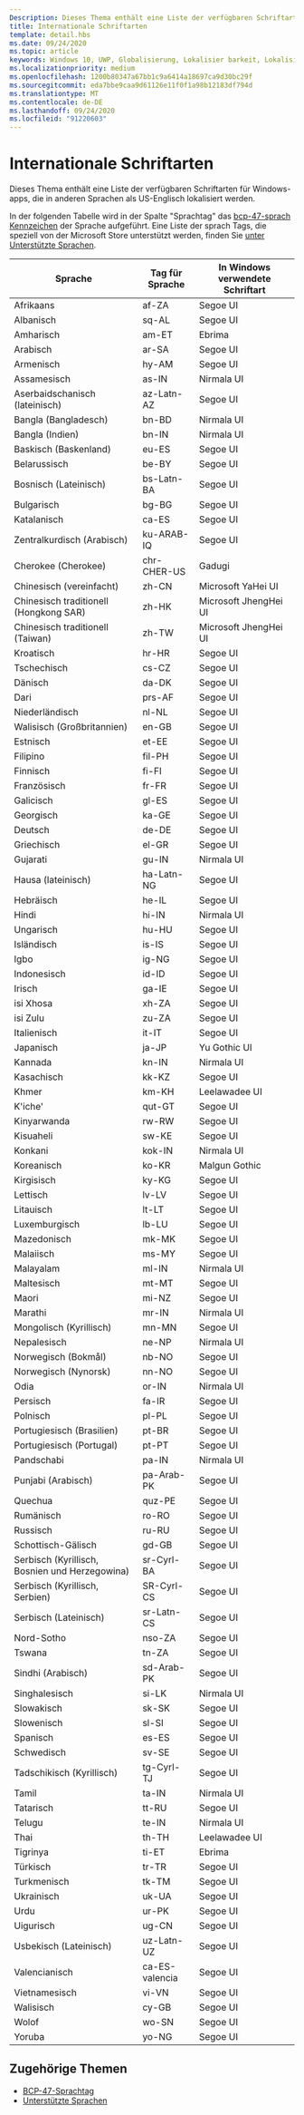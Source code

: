 ```yaml
---
Description: Dieses Thema enthält eine Liste der verfügbaren Schriftarten für Windows-apps, die in anderen Sprachen als US-Englisch lokalisiert werden.
title: Internationale Schriftarten
template: detail.hbs
ms.date: 09/24/2020
ms.topic: article
keywords: Windows 10, UWP, Globalisierung, Lokalisier barkeit, Lokalisierung
ms.localizationpriority: medium
ms.openlocfilehash: 1200b80347a67bb1c9a6414a18697ca9d30bc29f
ms.sourcegitcommit: eda7bbe9caa9d61126e11f0f1a98b12183df794d
ms.translationtype: MT
ms.contentlocale: de-DE
ms.lasthandoff: 09/24/2020
ms.locfileid: "91220603"
---
```

# <a name="international-fonts"></a>Internationale Schriftarten

Dieses Thema enthält eine Liste der verfügbaren Schriftarten für Windows-apps, die in anderen Sprachen als US-Englisch lokalisiert werden.

In der folgenden Tabelle wird in der Spalte "Sprachtag" das [bcp-47-sprach Kennzeichen](https://tools.ietf.org/html/bcp47) der Sprache aufgeführt. Eine Liste der sprach Tags, die speziell von der Microsoft Store unterstützt werden, finden Sie [unter Unterstützte Sprachen](../../publish/supported-languages.md).

| Sprache | Tag für Sprache | In Windows verwendete Schriftart |
| --------- | ----------- | -------------------- |
| Afrikaans | af-ZA | Segoe UI |
| Albanisch | sq-AL | Segoe UI |
| Amharisch | am-ET | Ebrima |
| Arabisch | ar-SA | Segoe UI |
| Armenisch | hy-AM | Segoe UI |
| Assamesisch | as-IN | Nirmala UI |
| Aserbaidschanisch (lateinisch) | az-Latn-AZ | Segoe UI |
| Bangla (Bangladesch) | bn-BD | Nirmala UI |
| Bangla (Indien) | bn-IN | Nirmala UI |
| Baskisch (Baskenland) | eu-ES | Segoe UI |
| Belarussisch | be-BY | Segoe UI |
| Bosnisch (Lateinisch) | bs-Latn-BA | Segoe UI |
| Bulgarisch | bg-BG | Segoe UI |
| Katalanisch | ca-ES | Segoe UI |
| Zentralkurdisch (Arabisch) | ku-ARAB-IQ | Segoe UI |
| Cherokee (Cherokee) | chr-CHER-US | Gadugi |
| Chinesisch (vereinfacht) | zh-CN | Microsoft YaHei UI |
| Chinesisch traditionell (Hongkong SAR) | zh-HK | Microsoft JhengHei UI |
| Chinesisch traditionell (Taiwan) | zh-TW | Microsoft JhengHei UI |
| Kroatisch | hr-HR | Segoe UI |
| Tschechisch | cs-CZ | Segoe UI |
| Dänisch | da-DK | Segoe UI |
| Dari | prs-AF | Segoe UI |
| Niederländisch | nl-NL | Segoe UI |
| Walisisch (Großbritannien) | en-GB | Segoe UI |
| Estnisch | et-EE | Segoe UI |
| Filipino | fil-PH | Segoe UI |
| Finnisch | fi-FI | Segoe UI |
| Französisch | fr-FR | Segoe UI |
| Galicisch | gl-ES | Segoe UI |
| Georgisch | ka-GE | Segoe UI |
| Deutsch | de-DE | Segoe UI |
| Griechisch | el-GR | Segoe UI |
| Gujarati | gu-IN | Nirmala UI |
| Hausa (lateinisch) | ha-Latn-NG | Segoe UI |
| Hebräisch | he-IL | Segoe UI |
| Hindi | hi-IN | Nirmala UI |
| Ungarisch | hu-HU | Segoe UI |
| Isländisch | is-IS | Segoe UI |
| Igbo | ig-NG | Segoe UI |
| Indonesisch | id-ID | Segoe UI |
| Irisch | ga-IE | Segoe UI |
| isi Xhosa | xh-ZA | Segoe UI |
| isi Zulu | zu-ZA | Segoe UI |
| Italienisch | it-IT | Segoe UI |
| Japanisch | ja-JP | Yu Gothic UI |
| Kannada | kn-IN | Nirmala UI |
| Kasachisch | kk-KZ | Segoe UI |
| Khmer | km-KH | Leelawadee UI |
| K'iche' | qut-GT | Segoe UI |
| Kinyarwanda | rw-RW | Segoe UI |
| Kisuaheli | sw-KE | Segoe UI |
| Konkani | kok-IN | Nirmala UI |
| Koreanisch | ko-KR | Malgun Gothic |
| Kirgisisch | ky-KG | Segoe UI |
| Lettisch | lv-LV | Segoe UI |
| Litauisch | lt-LT | Segoe UI |
| Luxemburgisch | lb-LU | Segoe UI |
| Mazedonisch | mk-MK | Segoe UI |
| Malaiisch | ms-MY | Segoe UI |
| Malayalam | ml-IN | Nirmala UI |
| Maltesisch | mt-MT | Segoe UI |
| Maori | mi-NZ | Segoe UI |
| Marathi | mr-IN | Nirmala UI |
| Mongolisch (Kyrillisch) | mn-MN | Segoe UI |
| Nepalesisch | ne-NP | Nirmala UI |
| Norwegisch (Bokmål) | nb-NO | Segoe UI |
| Norwegisch (Nynorsk) | nn-NO | Segoe UI |
| Odia | or-IN | Nirmala UI |
| Persisch | fa-IR | Segoe UI |
| Polnisch | pl-PL | Segoe UI |
| Portugiesisch (Brasilien) | pt-BR | Segoe UI |
| Portugiesisch (Portugal) | pt-PT | Segoe UI |
| Pandschabi | pa-IN | Nirmala UI |
| Punjabi (Arabisch) | pa-Arab-PK | Segoe UI |
| Quechua | quz-PE | Segoe UI |
| Rumänisch | ro-RO | Segoe UI |
| Russisch | ru-RU | Segoe UI |
| Schottisch-Gälisch | gd-GB | Segoe UI |
| Serbisch (Kyrillisch, Bosnien und Herzegowina) | sr-Cyrl-BA | Segoe UI |
| Serbisch (Kyrillisch, Serbien) | SR-Cyrl-CS | Segoe UI |
| Serbisch (Lateinisch) | sr-Latn-CS | Segoe UI |
| Nord-Sotho | nso-ZA | Segoe UI |
| Tswana | tn-ZA | Segoe UI |
| Sindhi (Arabisch) | sd-Arab-PK | Segoe UI |
| Singhalesisch | si-LK | Nirmala UI |
| Slowakisch | sk-SK | Segoe UI |
| Slowenisch | sl-SI | Segoe UI |
| Spanisch | es-ES | Segoe UI |
| Schwedisch | sv-SE | Segoe UI |
| Tadschikisch (Kyrillisch) | tg-Cyrl-TJ | Segoe UI |
| Tamil | ta-IN | Nirmala UI |
| Tatarisch | tt-RU | Segoe UI |
| Telugu | te-IN | Nirmala UI |
| Thai | th-TH | Leelawadee UI |
| Tigrinya | ti-ET | Ebrima |
| Türkisch | tr-TR | Segoe UI |
| Turkmenisch | tk-TM | Segoe UI |
| Ukrainisch | uk-UA | Segoe UI |
| Urdu | ur-PK | Segoe UI |
| Uigurisch | ug-CN | Segoe UI |
| Usbekisch (Lateinisch) | uz-Latn-UZ | Segoe UI |
| Valencianisch | ca-ES-valencia | Segoe UI |
| Vietnamesisch | vi-VN | Segoe UI |
| Walisisch | cy-GB | Segoe UI |
| Wolof | wo-SN | Segoe UI |
| Yoruba | yo-NG | Segoe UI |

## <a name="related-topics"></a>Zugehörige Themen

* [BCP-47-Sprachtag](https://tools.ietf.org/html/bcp47)
* [Unterstützte Sprachen](../../publish/supported-languages.md)

